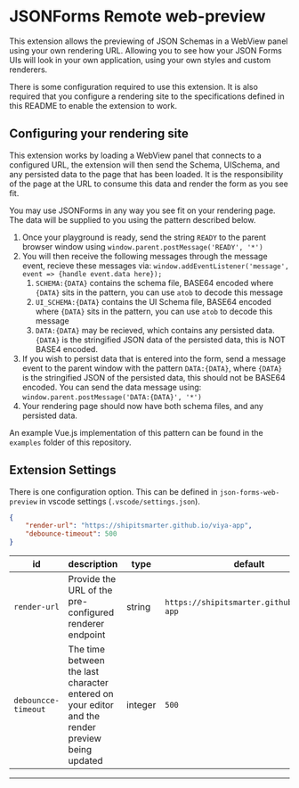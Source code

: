 # JSONForms Remote web-preview

This extension allows the previewing of JSON Schemas in a WebView panel using your own rendering URL. Allowing you to see how your JSON Forms UIs will look in your own application, using your own styles and custom renderers.

There is some configuration required to use this extension. It is also required that you configure a rendering site to the specifications defined in this README to enable the extension to work. 

## Configuring your rendering site

This extension works by loading a WebView panel that connects to a configured URL, the extension will then send the Schema, UISchema, and any persisted data to the page that has been loaded. It is the responsibility of the page at the URL to consume this data and render the form as you see fit.

You may use JSONForms in any way you see fit on your rendering page. The data will be supplied to you using the pattern described below.

1. Once your playground is ready, send the string `READY` to the parent browser window using `window.parent.postMessage('READY', '*')`
2. You will then receive the following messages through the message event, recieve these messages via: `window.addEventListener('message', event => {handle event.data here});`
   1. `SCHEMA:{DATA}` contains the schema file, BASE64 encoded where `{DATA}` sits in the pattern, you can use `atob` to decode this message
   2. `UI_SCHEMA:{DATA}` contains the UI Schema file, BASE64 encoded where `{DATA}` sits in the pattern, you can use `atob` to decode this message
   3. `DATA:{DATA}` may be recieved, which contains any persisted data. `{DATA}` is the stringified JSON data of the persisted data, this is NOT BASE4 encoded.
3. If you wish to persist data that is entered into the form, send a message event to the parent window with the pattern `DATA:{DATA}`, where `{DATA}` is the stringified JSON of the persisted data, this should not be BASE64 encoded. You can send the data message using: `window.parent.postMessage('DATA:{DATA}', '*')`
4. Your rendering page should now have both schema files, and any persisted data.

An example Vue.js implementation of this pattern can be found in the `examples` folder of this repository.

## Extension Settings

There is one configuration option. This can be defined in `json-forms-web-preview` in vscode settings (`.vscode/settings.json`).

```json
{
    "render-url": "https://shipitsmarter.github.io/viya-app",
    "debounce-timeout": 500
}
```

| id             | description                                                                                                                                                                   | type     | default   | example                  |
|----------------|-------------------------------------------------------------------------------------------------------------------------------------------------------------------------------|----------|-----------|--------------------------|
| `render-url`  | Provide the URL of the pre-configured renderer endpoint   | string | `https://shipitsmarter.github.io/viya-app`      | `https://localhost:80` |
| `debouncce-timeout`  | The time between the last character entered on your editor and the render preview being updated   | integer | `500`      | `2500` |

---
